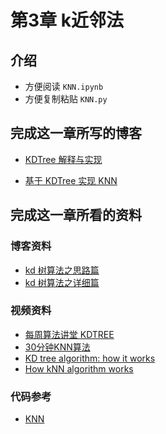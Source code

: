 # 第3章 k近邻法

## 介绍

+ 方便阅读 `KNN.ipynb`
+ 方便复制粘贴 `KNN.py`

## 完成这一章所写的博客

+ [KDTree 解释与实现](https://www.jianshu.com/p/29b9dd354793)

+ [基于 KDTree 实现 KNN](https://www.jianshu.com/p/92bb9cda33e5)

## 完成这一章所看的资料

### 博客资料

+ [kd 树算法之思路篇](https://www.joinquant.com/view/community/detail/2627)
+ [kd 树算法之详细篇](https://www.joinquant.com/view/community/detail/2843)

### 视频资料

+ [每周算法讲堂 KDTREE](https://www.bilibili.com/video/av7039143?from=search&seid=11939622641307242834)
+ [30分钟KNN算法](https://www.bilibili.com/video/av38115160?from=search&seid=7550986750758431053)
+ [KD tree algorithm: how it works](https://www.youtube.com/watch?v=TLxWtXEbtFE&t=80s)
+ [How kNN algorithm works](https://www.youtube.com/watch?v=UqYde-LULfs)

### 代码参考

+ [KNN](https://github.com/wzyonggege/statistical-learning-method/blob/master/KNearestNeighbors/KNN.ipynb)